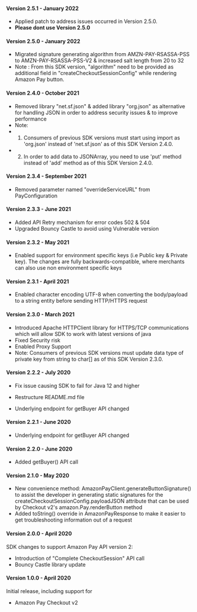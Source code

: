 #### Version 2.5.1 - January 2022
* Applied patch to address issues occurred in Version 2.5.0.
* **Please dont use Version 2.5.0**

#### Version 2.5.0 - January 2022
* Migrated signature generating algorithm from AMZN-PAY-RSASSA-PSS to AMZN-PAY-RSASSA-PSS-V2 & increased salt length from 20 to 32
* Note : From this SDK version, "algorithm" need to be provided as additional field in "createCheckoutSessionConfig" while rendering Amazon Pay button.

#### Version 2.4.0 - October 2021
* Removed library "net.sf.json" & added library "org.json" as alternative for handling JSON in order to address security issues & to improve performance
* Note: 
* 1. Consumers of previous SDK versions must start using import as 'org.json' instead of 'net.sf.json' as of this SDK Version 2.4.0.
* 2. In order to add data to JSONArray, you need to use 'put' method instead of 'add' method as of this SDK Version 2.4.0.

#### Version 2.3.4 - September 2021
* Removed parameter named "overrideServiceURL" from PayConfiguration

#### Version 2.3.3 - June 2021
* Added API Retry mechanism for error codes 502 & 504
* Upgraded Bouncy Castle to avoid using Vulnerable version
  		 
#### Version 2.3.2 - May 2021
* Enabled support for environment specific keys (i.e Public key & Private key). The changes are fully backwards-compatible, where merchants can also use non environment specific keys 

#### Version 2.3.1 - April 2021
* Enabled character encoding UTF-8 when converting the body/payload to a string entity before sending HTTP/HTTPS request

#### Version 2.3.0 - March 2021
* Introduced Apache HTTPClient library for HTTPS/TCP communications which will allow SDK to work with latest versions of java
* Fixed Security risk
* Enabled Proxy Support
* Note: Consumers of previous SDK versions must update data type of private key from string to char[] as of this SDK Version 2.3.0.

#### Version 2.2.2 - July 2020

* Fix issue causing SDK to fail for Java 12 and higher
* Restructure README.md file

* Underlying endpoint for getBuyer API changed

#### Version 2.2.1 - June 2020

* Underlying endpoint for getBuyer API changed

#### Version 2.2.0 - June 2020

* Added getBuyer() API call

#### Version 2.1.0 - May 2020

* New convenience method: AmazonPayClient.generateButtonSignature() to assist the developer in generating static signatures for the createCheckoutSessionConfig.payloadJSON attribute that can be used by Checkout v2's amazon.Pay.renderButton method
* Added toString() override in AmazonPayResponse to make it easier to get troubleshooting information out of a request

#### Version 2.0.0 - April 2020
	  
SDK changes to support Amazon Pay API version 2:
	 
* Introduction of "Complete CheckoutSession" API call
* Bouncy Castle library update
	  
#### Version 1.0.0 - April 2020
	  
Initial release, including support for
	 
* Amazon Pay Checkout v2

